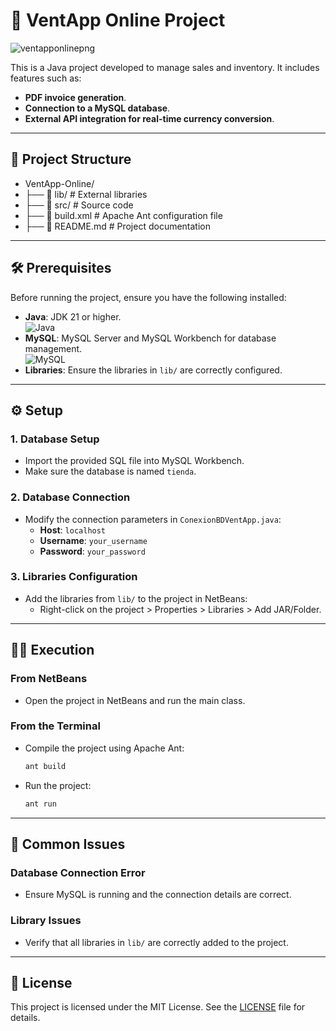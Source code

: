
# 🛒 VentApp Online Project

![ventapponlinepng](https://github.com/user-attachments/assets/22fb7351-49eb-4dfd-810a-7fb757b6dd7a)

This is a Java project developed to manage sales and inventory. It includes features such as:
- **PDF invoice generation**.
- **Connection to a MySQL database**.
- **External API integration for real-time currency conversion**.


---

## 🚀 Project Structure
- VentApp-Online/
- ├── 📁 lib/ # External libraries
- ├── 📁 src/ # Source code
- ├── 📄 build.xml # Apache Ant configuration file
- ├── 📄 README.md # Project documentation


---

## 🛠️ Prerequisites

Before running the project, ensure you have the following installed:

- **Java**: JDK 21 or higher.  
  ![Java](https://img.shields.io/badge/Java-21-orange?logo=java)
- **MySQL**: MySQL Server and MySQL Workbench for database management.  
  ![MySQL](https://img.shields.io/badge/MySQL-8.0-blue?logo=mysql)
- **Libraries**: Ensure the libraries in `lib/` are correctly configured.

---

## ⚙️ Setup

### 1. **Database Setup**
   - Import the provided SQL file into MySQL Workbench.
   - Make sure the database is named `tienda`.

### 2. **Database Connection**
   - Modify the connection parameters in `ConexionBDVentApp.java`:
     - **Host**: `localhost`
     - **Username**: `your_username`
     - **Password**: `your_password`

### 3. **Libraries Configuration**
   - Add the libraries from `lib/` to the project in NetBeans:
     - Right-click on the project > Properties > Libraries > Add JAR/Folder.

---

## 🏃‍♂️ Execution

### **From NetBeans**
   - Open the project in NetBeans and run the main class.

### **From the Terminal**
   - Compile the project using Apache Ant:
     ```bash
     ant build
     ```
   - Run the project:
     ```bash
     ant run
     ```

---

## 🚨 Common Issues

### **Database Connection Error**
   - Ensure MySQL is running and the connection details are correct.

### **Library Issues**
   - Verify that all libraries in `lib/` are correctly added to the project.

---

## 📜 License

This project is licensed under the MIT License. See the [LICENSE](LICENSE) file for details.

